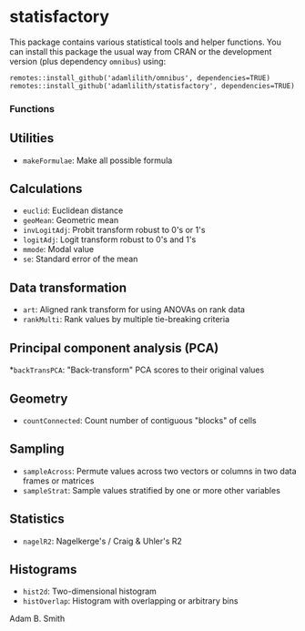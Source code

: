 # statisfactory

This package contains various statistical tools and helper functions. You can install this package the usual way from CRAN or the development version (plus dependency `omnibus`) using:

`remotes::install_github('adamlilith/omnibus', dependencies=TRUE)`  
`remotes::install_github('adamlilith/statisfactory', dependencies=TRUE)`  

### Functions ###
## Utilities ##
* `makeFormulae`: Make all possible formula

## Calculations ##
* `euclid`: Euclidean distance
* `geoMean`: Geometric mean
* `invLogitAdj`: Probit transform robust to 0's or 1's
* `logitAdj`: Logit transform robust to 0's and 1's
* `mmode`: Modal value
* `se`: Standard error of the mean

## Data transformation ##
* `art`: Aligned rank transform for using ANOVAs on rank data
* `rankMulti`: Rank values by multiple tie-breaking criteria

## Principal component analysis (PCA) ##
 *`backTransPCA`: "Back-transform" PCA scores to their original values

## Geometry
* `countConnected`: Count number of contiguous "blocks" of cells

## Sampling ##
* `sampleAcross`: Permute values across two vectors or columns in two data frames or matrices
* `sampleStrat`: Sample values stratified by one or more other variables

## Statistics ##
* `nagelR2`: Nagelkerge's / Craig & Uhler's R2

## Histograms ##
* `hist2d`: Two-dimensional histogram
* `histOverlap`: Histogram with overlapping or arbitrary bins

Adam B. Smith